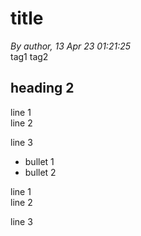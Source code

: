 ﻿# title

*By author, 13 Apr 23 01:21:25*  
tag1 tag2

## heading 2  
line 1  
line 2

line 3  
- bullet 1  
- bullet 2

line 1  
line 2

line 3
